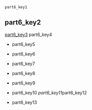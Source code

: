 ```ngMeta
part6_key1
```
## part6_key2
[part6_key3](https://docs.google.com/document/d/18y1-KsqxA8l2i9Ep48mndRO-nLtyDtDQjmwDBvuA6gU/edit)
part6_key4

- part6_key5
- part6_key6
- part6_key7
- part6_key8
- part6_key9
- part6_key10
*part6_key11*part6_key12

- part6_key13
